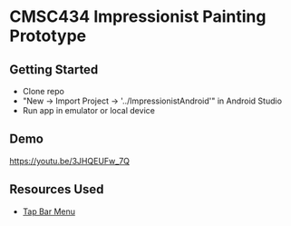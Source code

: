 # CMSC434 Impressionist Painting Prototype

## Getting Started
 - Clone repo
 - "New -> Import Project -> '../ImpressionistAndroid'" in Android Studio
 - Run app in emulator or local device

## Demo
https://youtu.be/3JHQEUFw_7Q

## Resources Used
 - [Tap Bar Menu](https://github.com/michaldrabik/TapBarMenu)
